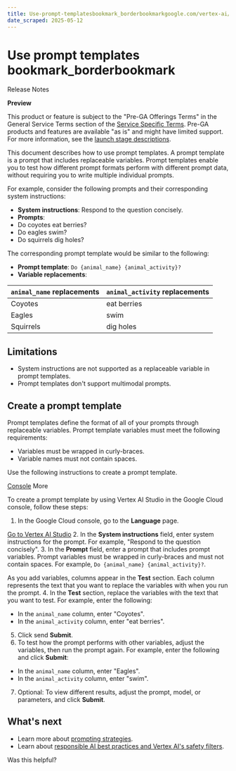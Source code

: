```yaml
---
title: Use-prompt-templatesbookmark_borderbookmarkgoogle.com/vertex-ai/generative-ai/docs/learn/prompts/prompt-templates
date_scraped: 2025-05-12
---
```


# Use prompt templates bookmark\_borderbookmark 

Release Notes

**Preview**

This product or feature is subject to the "Pre-GA Offerings Terms" in the General Service Terms section
of the [Service Specific Terms](https://cloud.google.com/terms/service-terms#1).
Pre-GA products and features are available "as is" and might have limited support.
For more information, see the
[launch stage descriptions](https://cloud.google.com/products#product-launch-stages).

This document describes how to use prompt templates. A prompt template is a
prompt that includes replaceable variables. Prompt templates enable you to test
how different prompt formats perform with different prompt data, without
requiring you to write multiple individual prompts.

For example, consider the following prompts and their corresponding system
instructions:

- **System instructions**: Respond to the question concisely.
- **Prompts**:
 - Do coyotes eat berries?
 - Do eagles swim?
 - Do squirrels dig holes?

The corresponding prompt template would be similar to the following:

- **Prompt template**: `Do {animal_name} {animal_activity}?`
- **Variable replacements**:

 | `animal_name` replacements | `animal_activity` replacements |
 | --- | --- |
 | Coyotes | eat berries |
 | Eagles | swim |
 | Squirrels | dig holes |

## Limitations

- System instructions are not supported as a replaceable variable in prompt
 templates.
- Prompt templates don't support multimodal prompts.

## Create a prompt template

Prompt templates define the format of all of your prompts through replaceable
variables. Prompt template variables must meet the following requirements:

- Variables must be wrapped in curly-braces.
- Variable names must not contain spaces.

Use the following instructions to create a prompt template.

[Console](#console)
More

To create a prompt template by using Vertex AI Studio in the
Google Cloud console, follow these steps:

1. In the Google Cloud console, go to the **Language** page.

 [Go to
 Vertex AI Studio](https://console.cloud.google.com/vertex-ai/generative/language/create/text)
2. In the **System instructions** field, enter system
 instructions for the prompt. For example, "Respond to the question
 concisely".
3. In the **Prompt** field, enter a prompt that includes
 prompt variables. Prompt variables must be wrapped in curly-braces and must
 not contain spaces. For example, `Do {animal_name} {animal_activity}?`.

 As you add variables, columns appear in the **Test**
 section. Each column represents the text that you want to replace the
 variables with when you run the prompt.
4. In the **Test** section, replace the variables with the text
 that you want to test. For example, enter the following:
 - In the `animal_name` column, enter "Coyotes".
 - In the `animal_activity` column, enter "eat berries".
5. Click send
 **Submit**.
6. To test how the prompt performs with other variables, adjust the
 variables, then run the prompt again. For example, enter the
 following and click **Submit**:
 - In the `animal_name` column, enter "Eagles".
 - In the `animal_activity` column, enter "swim".
7. Optional: To view different results, adjust the prompt, model, or
 parameters, and click **Submit**.

## What's next

- Learn more about
 [prompting strategies](https://cloud.google.com/vertex-ai/generative-ai/docs/learn/prompts/prompt-design-strategies).
- Learn about
 [responsible AI best practices and Vertex AI's safety filters](https://cloud.google.com/vertex-ai/generative-ai/docs/learn/responsible-ai).

Was this helpful?
